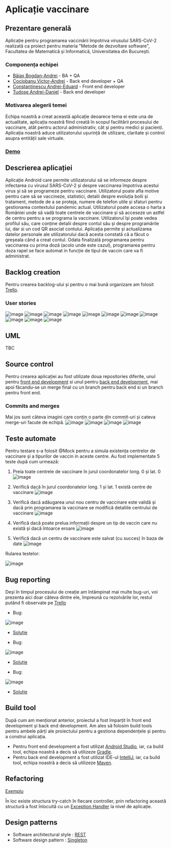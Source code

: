 # Aplicație vaccinare
## Prezentare generală
Aplicație pentru programarea vaccinării împotriva virusului SARS-CoV-2 realizată ca proiect pentru materia "Metode de dezvoltare software", Facultatea de Matematică și Informatică, Universitatea din București.
### Componența echipei
* [Băiaș Bogdan-Andrei](https://github.com/AndreiBaias) - BA + QA 
* [Cociobanu Victor-Andrei](https://github.com/Vikcoc) - Back end developer + QA
* [Constantinescu Andrei-Eduard](https://github.com/andreiec) - Front end developer
* [Tudose Andrei-Daniel](https://github.com/andreitudose2000) - Back end developer
### Motivarea alegerii temei
Echipa noastră a creat această aplicație deoarece tema ei este una de actualitate, aplicația noastră fiind creată în scopul facilitării procesului de vaccinare, atât pentru actorul administrativ, cât și pentru medici și pacienți. Aplicația noastră aduce utilizatorului ușurință de utilizare, claritate și control asupra entității sale virtuale.
### [Demo]()
## Descrierea aplicației
Aplicație Android care permite utilizatorului să se informeze despre infectarea cu virusul SARS-CoV-2 și despre vaccinarea împotriva acestui virus și să se programeze pentru vaccinare. Utilizatorul poate afla motive pentru care să se vaccineze, statistici, detalii despre evoluția bolii și tratament, metode de a se proteja, numere de telefon utile și sfaturi pentru gestionarea contextului pandemic actual. Utilizatorul poate accesa o harta a României unde să vadă toate centrele de vaccinare și să acceseze un astfel de centru pentru a se programa la vaccinare. Utilizatorul își poate vedea profilul său, care conține detalii despre contul său și despre programările lui, dar si un cod QR asociat contului. Aplicația permite și actualizarea datelor personale ale utilizatorului dacă acesta constată că a făcut o greșeala când a creat contul. Odata finalizată programarea pentru vaccinarea cu prima doză (acolo unde este cazul), programarea pentru doza rapel se face automat in funcție de tipul de vaccin care va fi administrat. 
## Backlog creation
Pentru crearea backlog-ului și pentru o mai bună organizare am folosit [Trello](https://trello.com/b/epf7fWVB/aplicatie-vaccinare).
### User stories
![image](https://user-images.githubusercontent.com/62658054/121852141-b6281280-ccf7-11eb-86cd-3c6c66ced51f.png)
![image](https://user-images.githubusercontent.com/62658054/121852221-d3f57780-ccf7-11eb-8c8a-d5afb6f956a0.png)
![image](https://user-images.githubusercontent.com/62658054/121852294-f1c2dc80-ccf7-11eb-989e-fa8254705945.png)
![image](https://user-images.githubusercontent.com/62658054/121852163-be804d80-ccf7-11eb-8829-8f0a8736d52f.png)
![image](https://user-images.githubusercontent.com/62658054/121852180-c4762e80-ccf7-11eb-9f04-9544e76ded3f.png)
![image](https://user-images.githubusercontent.com/62658054/121852195-c9d37900-ccf7-11eb-8020-3b2a7d8dfa28.png)
![image](https://user-images.githubusercontent.com/62658054/121852235-db1c8580-ccf7-11eb-8786-286f2d985f09.png)
![image](https://user-images.githubusercontent.com/62658054/121852252-e079d000-ccf7-11eb-98b3-1b89c2334271.png)
![image](https://user-images.githubusercontent.com/62658054/121852262-e5d71a80-ccf7-11eb-924b-5276ca9a2cf6.png)
![image](https://user-images.githubusercontent.com/62658054/121852274-ecfe2880-ccf7-11eb-966d-cf8e8bda6f46.png)
![image](https://user-images.githubusercontent.com/62658054/121852306-f5eefa00-ccf7-11eb-8004-c79eb9b8a239.png)
## UML
TBC
## Source control
Pentru crearea aplicației au fost utilizate doua repositories diferite, unul pentru [front end development](https://github.com/andreiec/aplicatie-vaccinare) si unul pentru [back end development](https://github.com/Vikcoc/spring-vaccinare), mai apoi făcandu-se un merge final cu un branch pentru back end si un branch pentru front end.
### Commits and merges
Mai jos sunt câteva imagini care conțin o parte din commit-uri și cateva merge-uri facute de echipă. 
![image](https://user-images.githubusercontent.com/62658054/121853970-3e0f1c00-ccfa-11eb-9b7d-396d3de9951e.png)
![image](https://user-images.githubusercontent.com/62658054/121853879-25066b00-ccfa-11eb-8b14-223b7a1adef8.png)
![image](https://user-images.githubusercontent.com/62658054/121854146-73b40500-ccfa-11eb-9b5e-e04053a6dc59.png)
![image](https://user-images.githubusercontent.com/62658054/121854267-9cd49580-ccfa-11eb-8bc6-a4cda16d3318.png)
## Teste automate
Pentru testare s-a folosit @Mock pentru a simula existența centrelor de vaccinare și a tipurilor de vaccin in aceste centre. Au fost implementate 5 teste după cum urmează:
1. Preia toate centrele de vaccinare în jurul coordonatelor long. 0 și lat. 0
  ![image](https://user-images.githubusercontent.com/62658054/121889101-76762080-cd21-11eb-8650-091cd66a4a52.png)
2. Verifică dacă în jurul coordonatelor long. 1 și lat. 1 există centre de vaccinare
  ![image](https://user-images.githubusercontent.com/62658054/121889159-90affe80-cd21-11eb-87a1-4283ba6f2640.png)

3. Verifică dacă adăugarea unui nou centru de vaccinare este validă și dacă prin programarea la vaccinare se modifică detaliile centrului de vaccinare
  ![image](https://user-images.githubusercontent.com/62658054/121889179-986fa300-cd21-11eb-96b0-7222a6a7b55b.png)

4. Verifică dacă poate prelua informații despre un tip de vaccin care nu există și dacă întoarce eroare
  ![image](https://user-images.githubusercontent.com/62658054/121889212-a291a180-cd21-11eb-9357-6c00ed010d98.png)

5. Verifică dacă un centru de vaccinare este salvat (cu succes) în baza de date
  ![image](https://user-images.githubusercontent.com/62658054/121889235-a7eeec00-cd21-11eb-9d37-4c6ab5eab202.png)

Rularea testelor:


![image](https://user-images.githubusercontent.com/62658054/121891688-73c8fa80-cd24-11eb-801a-546c5834ae33.png)


## Bug reporting
Deși în timpul procesului de creație am întâmpinat mai multe bug-uri, voi prezenta aici doar câteva dintre ele, împreună cu rezolvările lor, restul putând fi observate pe [Trello](https://trello.com/b/epf7fWVB/aplicatie-vaccinare)


* Bug:

![image](https://user-images.githubusercontent.com/62658054/121892385-59435100-cd25-11eb-8d50-7134aef3cca5.png)
* [Soluție](https://github.com/Vikcoc/spring-vaccinare/commit/141b6d87c4944fe563a24de033a5d133925af59c)

* Bug:

![image](https://user-images.githubusercontent.com/62658054/121893158-5301a480-cd26-11eb-9f89-a24fe7a69e52.png)

* [Soluție](https://github.com/andreiec/aplicatie-vaccinare/commit/820dddd015e7923ff22b2c8db98d81d3d7e47e0f)

* Bug:

![image](https://user-images.githubusercontent.com/62658054/121893441-a2e06b80-cd26-11eb-9801-24f56eff7fde.png)

* [Soluție](https://github.com/andreiec/aplicatie-vaccinare/commit/369b0cf7ac25277824bc27f8bb1755e881a6022c)


## Build tool
După cum am menționat anterior, proiectul a fost împarțit în front end development și back end development. Am ales să folosim build tools pentru ambele părți ale proiectului pentru a gestiona dependențele și pentru a construi aplicația.
- Pentru front end development a fost utilizat [Android Studio](https://developer.android.com/), iar, ca build tool, echipa noastră a decis să utilizeze [Gradle](https://gradle.org/).
- Pentru back end development a fost utilizat IDE-ul [IntelliJ](https://www.jetbrains.com/idea/), iar, ca build tool, echipa noastră a decis să utilizeze [Maven](https://maven.apache.org/).


## Refactoring 
[Exemplu](https://github.com/Vikcoc/spring-vaccinare/commit/99784cb76545a21f2ffd23dff375acf2de539bec)

În loc existe structura try-catch în fiecare controller, prin refactoring această structură a fost înlocuită cu un [Exception Handler](https://github.com/Vikcoc/spring-vaccinare/blob/master/src/main/java/com/vaccin/vaccin/exception/ExceptionHandlerAdvice.java) la nivel de aplicație.

## Design patterns
* Software architectural style : [REST](https://en.wikipedia.org/wiki/Representational_state_transfer)
* Software design pattern : [Singleton](https://github.com/andreiec/aplicatie-vaccinare/commit/4da810682af3638f583c49dfda10a3c93aeaf14c)

